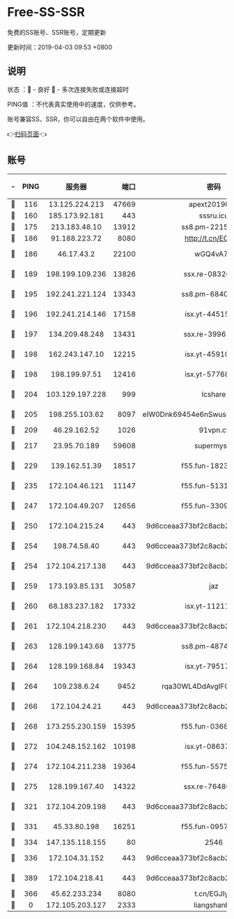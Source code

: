 # Free-SS-SSR

免费的SS账号、SSR账号，定期更新

更新时间：2019-04-03 09:53 +0800

## 说明

状态     ：🙂 - 良好 🙁 - 多次连接失败或连接超时

PING值   ：不代表真实使用中的速度，仅供参考。

账号兼容SS、SSR，你可以自由在两个软件中使用。

👉[扫码页面](https://liesauer.github.io/Free-SS-SSR/)👈

## 账号

|-|PING|服务器|端口|密码|加密方式|区域|
|:----:|:----:|:-----:|-----:|:----:|:----:|:----:|
|🙂|116|13.125.224.213|47669|apext2019001|chacha20|KR|
|🙂|160|185.173.92.181|443|sssru.icu|rc4-md5|RU|
|🙂|175|213.183.48.10|13912|ss8.pm-22156401|rc4-md5|RU|
|🙂|186|91.188.223.72|8080|http://t.cn/EGJIyrl|rc4-md5|RU|
|🙂|186|46.17.43.2|22100|wGQ4vA7D|aes-256-gcm|RU|
|🙂|189|198.199.109.236|13826|ssx.re-08326008|aes-256-cfb|US|
|🙂|195|192.241.221.124|13343|ss8.pm-68405899|aes-256-cfb|US|
|🙂|196|192.241.214.146|17158|isx.yt-44515301|aes-256-cfb|US|
|🙂|197|134.209.48.248|13431|ssx.re-39961207|aes-256-cfb|US|
|🙂|198|162.243.147.10|12215|isx.yt-45910639|aes-256-cfb|US|
|🙂|198|198.199.97.51|12416|isx.yt-57768817|aes-256-cfb|US|
|🙂|204|103.129.197.228|999|lcshare|aes-256-cfb|US|
|🙂|205|198.255.103.62|8097|eIW0Dnk69454e6nSwuspv9DmS201tQ0D|aes-256-cfb|US|
|🙂|209|46.29.162.52|1026|91vpn.cf|rc4-md5|RU|
|🙂|217|23.95.70.189|59608|supermyssr|chacha20-ietf|US|
|🙂|229|139.162.51.39|18517|f55.fun-18237824|aes-256-cfb|SG|
|🙂|235|172.104.46.121|11147|f55.fun-51319184|aes-256-cfb|SG|
|🙂|247|172.104.49.207|12656|f55.fun-33093781|aes-256-cfb|SG|
|🙂|250|172.104.215.24|443|9d6cceaa373bf2c8acb22e60b6a58be6|aes-256-cfb|US|
|🙂|254|198.74.58.40|443|9d6cceaa373bf2c8acb22e60b6a58be6|aes-256-cfb|US|
|🙂|254|172.104.217.138|443|9d6cceaa373bf2c8acb22e60b6a58be6|aes-256-cfb|US|
|🙂|259|173.193.85.131|30587|jaz|aes-256-cfb|US|
|🙂|260|68.183.237.182|17332|isx.yt-11211578|aes-256-cfb|SG|
|🙂|261|172.104.218.230|443|9d6cceaa373bf2c8acb22e60b6a58be6|aes-256-cfb|US|
|🙂|263|128.199.143.68|13775|ss8.pm-48740881|aes-256-cfb|SG|
|🙂|264|128.199.168.84|19343|isx.yt-79517808|aes-256-cfb|SG|
|🙂|264|109.238.6.24|9452|rqa30WL4DdAvgIFG6Fs3znzTa|aes-256-cfb|FR|
|🙂|266|172.104.24.21|443|9d6cceaa373bf2c8acb22e60b6a58be6|aes-256-cfb|US|
|🙂|268|173.255.230.159|15395|f55.fun-03681887|aes-256-cfb|US|
|🙂|272|104.248.152.162|10198|isx.yt-08637279|aes-256-cfb|SG|
|🙂|274|172.104.211.238|19364|f55.fun-55755367|aes-256-cfb|US|
|🙂|275|128.199.167.40|14322|ssx.re-76486962|aes-256-cfb|SG|
|🙂|321|172.104.209.198|443|9d6cceaa373bf2c8acb22e60b6a58be6|aes-256-cfb|US|
|🙂|331|45.33.80.198|16251|f55.fun-09570077|aes-256-cfb|US|
|🙂|334|147.135.118.155|80|2546|chacha20|US|
|🙂|336|172.104.31.152|443|9d6cceaa373bf2c8acb22e60b6a58be6|aes-256-cfb|US|
|🙂|389|172.104.218.41|443|9d6cceaa373bf2c8acb22e60b6a58be6|aes-256-cfb|US|
|🙂|366|45.62.233.234|8080|t.cn/EGJIyrl|rc4-md5|CA|
|🙁|0|172.105.203.127|2333|liangshanbo|chacha20|JP|
